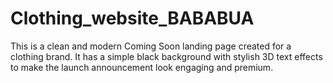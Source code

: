 # Clothing_website_BABABUA
This is a clean and modern Coming Soon landing page created for a clothing brand. It has a simple black background with stylish 3D text effects to make the launch announcement look engaging and premium.

